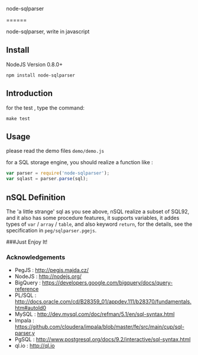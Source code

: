 node-sqlparser

======

node-sqlparser, write in javascript

## Install

NodeJS Version 0.8.0+

```
npm install node-sqlparser
```

## Introduction


for the test , type the command:

```
make test
```

## Usage

please read the demo files `demo/demo.js`


for a SQL storage engine, you should realize a function like :

```js
var parser = require('node-sqlparser');
var sqlast = parser.parse(sql);
```

## nSQL Definition

The 'a little strange' sql as you see above, nSQL realize a subset of SQL92, and it
also has some procedure features, it supports variables,  it addes types of `var`
/ `array` / `table`, and also keyword `return`,  for the details,  see the
specification in `peg/sqlparser.pgejs`.


###Just Enjoy It!


### Acknowledgements

* PegJS     : http://pegjs.majda.cz/
* NodeJS    : http://nodejs.org/
* BigQuery  : https://developers.google.com/bigquery/docs/query-reference
* PL/SQL    : http://docs.oracle.com/cd/B28359_01/appdev.111/b28370/fundamentals.htm#autoId0
* MySQL     : http://dev.mysql.com/doc/refman/5.1/en/sql-syntax.html
* Impala    : https://github.com/cloudera/impala/blob/master/fe/src/main/cup/sql-parser.y
* PgSQL     : http://www.postgresql.org/docs/9.2/interactive/sql-syntax.html
* ql.io     : http://ql.io

